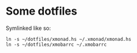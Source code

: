Some dotfiles
=============

Symlinked like so:

```
ln -s ~/dotfiles/xmonad.hs ~/.xmonad/xmonad.hs
ln -s ~/dotfiles/xmobarrc ~/.xmobarrc
```
